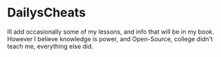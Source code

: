 # DailysCheats
Ill add occasionally some of my lessons, and info that will be in my book. However I believe knowledge is power, and Open-Source, college didn't teach me, everything else did.
